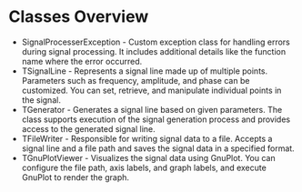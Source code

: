 # Classes Overview
- SignalProcesserException - Custom exception class for handling errors during signal processing. It includes additional details like the function name where the error occurred.
- TSignalLine - Represents a signal line made up of multiple points. Parameters such as frequency, amplitude, and phase can be customized. You can set, retrieve, and manipulate individual points in the signal.
- TGenerator - Generates a signal line based on given parameters. The class supports execution of the signal generation process and provides access to the generated signal line.
- TFileWriter - Responsible for writing signal data to a file. Accepts a signal line and a file path and saves the signal data in a specified format.
- TGnuPlotViewer - Visualizes the signal data using GnuPlot. You can configure the file path, axis labels, and graph labels, and execute GnuPlot to render the graph.
